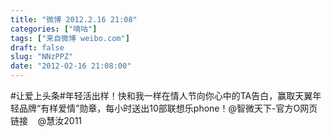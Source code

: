 ```yaml
---
title: "微博 2012.2.16 21:08"
categories: ["嘀咕"]
tags: ["来自微博 weibo.com"]
draft: false
slug: "NNzPPZ"
date: "2012-02-16 21:08:00"
---
```


<p>#让爱上头条#年轻活出样！快和我一样在情人节向你心中的TA告白，赢取天翼年轻品牌“有样爱情”勋章，每小时送出10部联想乐phone！@智微天下-官方O网页链接 &#160;&#160; @慧汝2011 ​​​​</p>
